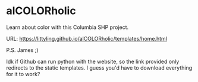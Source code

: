 # alCOLORholic

Learn about color with this Columbia SHP project.

URL: https://littyling.github.io/alCOLORholic/templates/home.html

P.S. James ;)

Idk if Github can run python with the website, so the link provided only redirects to the static templates. I guess you'd have to download everything for it to work?
